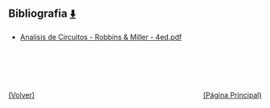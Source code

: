
<html>
<body>
<h2>Bibliografia <a href="https://downgit.github.io/#/home?url=https://github.com/Apuntes-FIUBA/Apuntes-Electronica/tree/main/86 - Electrónica/8602 - Introduccion Ing Electronica/Bibliografia" style="font-size:20px">  ⬇️ </a></h2>
<ul>
    <li><a href="Analisis de Circuitos - Robbins & Miller - 4ed.pdf">Analisis de Circuitos - Robbins & Miller - 4ed.pdf</a></li>
</ul>
</body>
</html>






<br><br><br><br><br><a href="../" style="float: left">(Volver)</a> <a href="https://apuntes-fiuba.github.io/Apuntes-Electronica" style="float: right">(Página Principal)</a>
